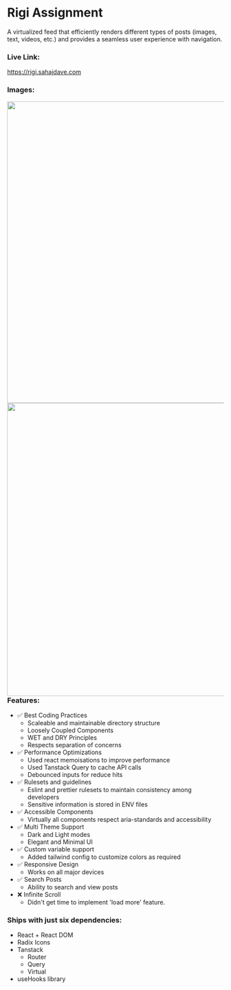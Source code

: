 # Rigi Assignment

A virtualized feed that efficiently renders different types of posts (images, text, videos, etc.) and provides a seamless user experience with navigation.

### Live Link:

https://rigi.sahajdave.com

### Images:
<img align="left"  src="https://github.com/davesahaj/rigi-assignment/assets/20627503/a396d050-3c68-4ca1-9673-e7fd42d50b68" width="700"/>
<img align="left" src="https://github.com/davesahaj/rigi-assignment/assets/20627503/ce5fba54-739c-4342-8649-80da58534f52" width="680"/>




### Features:

- ✅ Best Coding Practices
	- Scaleable and maintainable directory structure
	- Loosely Coupled Components
	- WET and DRY Principles
	- Respects separation of concerns
- ✅ Performance Optimizations
	- Used react memoisations to improve performance
	- Used Tanstack Query to cache API calls
	- Debounced inputs for reduce hits
- ✅ Rulesets and guidelines
	- Eslint and prettier rulesets to maintain consistency among developers
   	- Sensitive information is stored in ENV files
- ✅ Accessible Components
	- Virtually all components respect aria-standards and accessibility
- ✅ Multi Theme Support
	- Dark and Light modes
	- Elegant and Minimal UI
- ✅ Custom variable support
	- Added tailwind config to customize colors as required
- ✅ Responsive Design
	- Works on all major devices
- ✅ Search Posts
	- Ability to search and view posts
- ❌ Infinite Scroll
	- Didn't get time to implement 'load more' feature.

### Ships with just six dependencies:
- React + React DOM
- Radix Icons
- Tanstack
	- Router
	- Query
	- Virtual
- useHooks library
